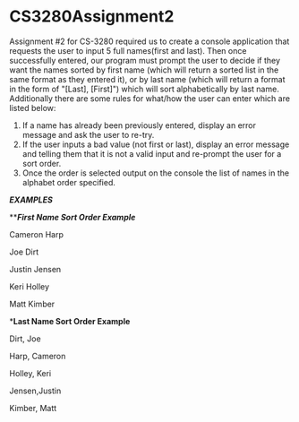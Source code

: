 # CS3280Assignment2

Assignment #2 for CS-3280 required us to create a console application that requests the user to input 5 full names(first and last). Then once successfully entered, our program must prompt the user to decide if they want the names sorted by first name (which will return a sorted list in the same format as they entered it), or by last name (which will return a format in the form of "[Last], [First]") which will sort alphabetically by last name. Additionally there are some rules for what/how the user can enter which are listed below:

1) If a name has already been previously entered, display an error message and ask the user to re-try.
2) If the user inputs a bad value (not first or last), display an error message and telling them that it is not a valid input and re-prompt the user for a sort order.
3) Once the order is selected output on the console the list of names in the alphabet order specified.

*********************************************************EXAMPLES*********************************************************

***************First Name Sort Order Example*************

Cameron Harp

Joe Dirt

Justin Jensen

Keri Holley

Matt Kimber

***************Last Name Sort Order Example**************

Dirt, Joe

Harp, Cameron

Holley, Keri

Jensen,Justin

Kimber, Matt
